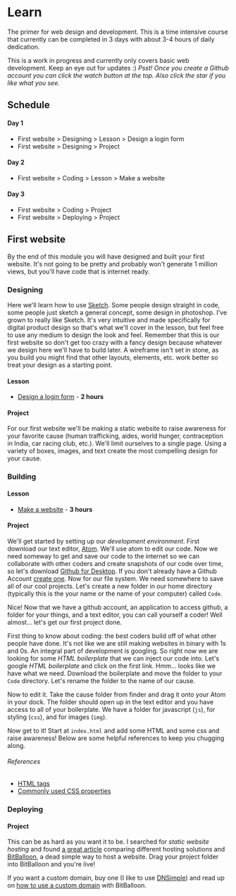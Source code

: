 # Learn
The primer for web design and development. This is a time intensive course that currently can be completed in 3 days with about 3-4 hours of daily dedication.

This is a work in progress and currently only covers basic web development. Keep an eye out for updates :) *Psst! Once you create a Github account you can click the watch button at the top. Also click the star if you like what you see.*



<!-- Each lesson will specify what tabs should be open and approximately how long it will take. -->
## Schedule
#### Day 1
- First website > Designing > Lesson > Design a login form
- First website > Designing > Project

#### Day 2
- First website > Coding > Lesson > Make a website

#### Day 3
- First website > Coding > Project
- First website > Deploying > Project


## First website
By the end of this module you will have designed and built your first website. It's not going to be pretty and probably won't generate 1 million views, but you'll have code that is internet ready.

### Designing
Here we'll learn how to use [Sketch](http://bohemiancoding.com/sketch/). Some people design straight in code, some people just sketch a general concept, some design in photoshop. I've grown to really like Sketch. It's very intuitive and made specifically for digital product design so that's what we'll cover in the lesson, but feel free to use any medium to design the look and feel. Remember that this is our first website so don't get too crazy with a fancy design because whatever we design here we'll have to build later. A wireframe isn't set in stone, as you build you might find that other layouts, elements, etc. work better so treat your design as a starting point.

#### Lesson
- [Design a login form](http://webdesign.tutsplus.com/tutorials/sketch-for-beginners-design-a-login-form-interface--cms-21534) - **2 hours**

#### Project
For our first website we'll be making a static website to raise awareness for your favorite cause (human trafficking, aides, world hunger, contraception in India, car racing club, etc.). We'll limit ourselves to a single page. Using a variety of boxes, images, and text create the most compelling design for your cause.

### Building

#### Lesson
- [Make a website](https://www.codecademy.com/en/skills/make-a-website) - **3 hours**

#### Project
We'll get started by setting up our *development environment*. First download our text editor, [Atom](https://atom.io/). We'll use atom to edit our code. Now we need someway to get and save our code to the internet so we can collaborate with other coders and create snapshots of our code over time, so let's download [Github for Desktop](https://desktop.github.com/). If you don't already have a Github Account [create one](https://github.com/join). Now for our file system. We need somewhere to save all of our cool projects. Let's create a new folder in our home directory (typically this is the your name or the name of your computer) called `Code`.

Nice! Now that we have a github account, an application to access github, a folder for your things, and a text editor, you can call yourself a coder! Well almost... let's get our first project done.

First thing to know about coding: the best coders build off of what other people have done. It's not like we are still making websites in binary with 1s and 0s. An integral part of development is googling. So right now we are looking for some *HTML boilerplate* that we can inject our code into. Let's google *HTML boilerplate* and click on the first link. Hmm... looks like we have what we need. Download the boilerplate and move the folder to your `Code` directory. Let's rename the folder to the name of our cause.

Now to edit it. Take the cause folder from finder and drag it onto your Atom in your dock. The folder should open up in the text editor and you have access to all of your boilerplate. We have a folder for javascript (`js`), for styling (`css`), and for images (`img`).

Now get to it! Start at `index.html` and add some HTML and some css and raise awareness! Below are some helpful references to keep you chugging along.

###### References
- [HTML tags](http://www.w3schools.com/tags/)
- [Commonly used CSS properties](http://www.w3schools.com/cssref/)

### Deploying

#### Project
This can be as hard as you want it to be. I searched for *static website hosting* and found [a great article](http://alignedleft.com/resources/cheap-web-hosting) comparing different hosting solutions and [BitBalloon](https://www.bitballoon.com/), a dead simple way to host a website. Drag your project folder into BitBalloon and you're live!

If you want a custom domain, buy one (I like to use [DNSimple](https://dnsimple.com)) and read up on [how to use a custom domain](https://www.bitballoon.com/docs/custom_domains/) with BitBalloon.


<!-- ## Versioning

## Development Environment -->
